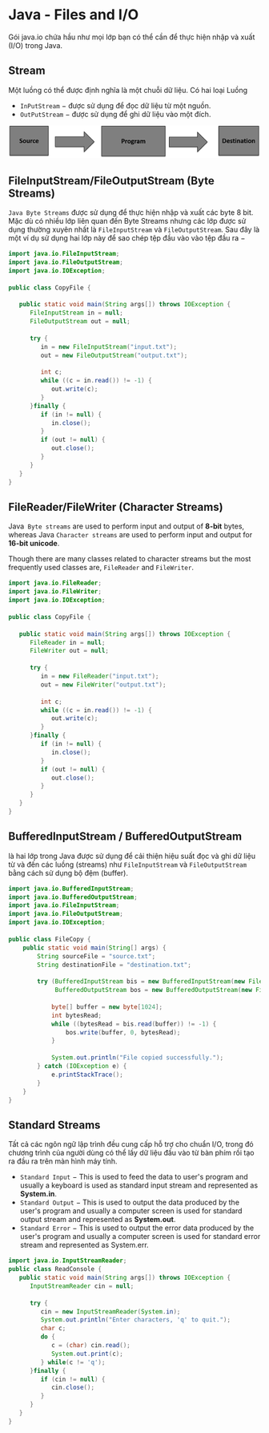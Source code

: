 # Java - Files and I/O

Gói java.io chứa hầu như mọi lớp bạn có thể cần để thực hiện nhập và xuất (I/O) trong Java.

## Stream

Một luồng có thể được định nghĩa là một chuỗi dữ liệu. Có hai loại Luồng
- `InPutStream` − được sử dụng để đọc dữ liệu từ một nguồn. 
- `OutPutStream` − được sử dụng để ghi dữ liệu vào một đích.

![alt text](image.png)

## FileInputStream/FileOutputStream (Byte Streams)

`Java Byte Streams` được sử dụng để thực hiện nhập và xuất các byte 8 bit. Mặc dù có nhiều lớp liên quan đến Byte Streams nhưng các lớp được sử dụng thường xuyên nhất là `FileInputStream` và `FileOutputStream`. Sau đây là một ví dụ sử dụng hai lớp này để sao chép tệp đầu vào vào tệp đầu ra −

```java
import java.io.FileInputStream;
import java.io.FileOutputStream;
import java.io.IOException;

public class CopyFile {

   public static void main(String args[]) throws IOException {  
      FileInputStream in = null;
      FileOutputStream out = null;

      try {
         in = new FileInputStream("input.txt");
         out = new FileOutputStream("output.txt");
         
         int c;
         while ((c = in.read()) != -1) {
            out.write(c);
         }
      }finally {
         if (in != null) {
            in.close();
         }
         if (out != null) {
            out.close();
         }
      }
   }
}
```

## FileReader/FileWriter (Character Streams)

Java` Byte streams` are used to perform input and output of **8-bit** bytes, whereas Java `Character streams` are used to perform input and output for **16-bit unicode**.

Though there are many classes related to character streams but the most frequently used classes are, `FileReader` and `FileWriter`.

```java
import java.io.FileReader;
import java.io.FileWriter;
import java.io.IOException;

public class CopyFile {

   public static void main(String args[]) throws IOException {
      FileReader in = null;
      FileWriter out = null;

      try {
         in = new FileReader("input.txt");
         out = new FileWriter("output.txt");
         
         int c;
         while ((c = in.read()) != -1) {
            out.write(c);
         }
      }finally {
         if (in != null) {
            in.close();
         }
         if (out != null) {
            out.close();
         }
      }
   }
}
```


## BufferedInputStream / BufferedOutputStream 

là hai lớp trong Java được sử dụng để cải thiện hiệu suất đọc và ghi dữ liệu từ và đến các luồng (streams) như `FileInputStream` và `FileOutputStream` bằng cách sử dụng bộ đệm (buffer).

```java
import java.io.BufferedInputStream;
import java.io.BufferedOutputStream;
import java.io.FileInputStream;
import java.io.FileOutputStream;
import java.io.IOException;

public class FileCopy {
    public static void main(String[] args) {
        String sourceFile = "source.txt";
        String destinationFile = "destination.txt";

        try (BufferedInputStream bis = new BufferedInputStream(new FileInputStream(sourceFile));
             BufferedOutputStream bos = new BufferedOutputStream(new FileOutputStream(destinationFile))) {

            byte[] buffer = new byte[1024];
            int bytesRead;
            while ((bytesRead = bis.read(buffer)) != -1) {
                bos.write(buffer, 0, bytesRead);
            }

            System.out.println("File copied successfully.");
        } catch (IOException e) {
            e.printStackTrace();
        }
    }
}
```

## Standard Streams

Tất cả các ngôn ngữ lập trình đều cung cấp hỗ trợ cho chuẩn I/O, trong đó chương trình của người dùng có thể lấy dữ liệu đầu vào từ bàn phím rồi tạo ra đầu ra trên màn hình máy tính.

- `Standard Input` − This is used to feed the data to user's program and usually a keyboard is used as standard input stream and represented as **System.in**.
- `Standard Output` − This is used to output the data produced by the user's program and usually a computer screen is used for standard output stream and represented as **System.out**.
- `Standard Error` − This is used to output the error data produced by the user's program and usually a computer screen is used for standard error stream and represented as System.err.

```java
import java.io.InputStreamReader;
public class ReadConsole {
   public static void main(String args[]) throws IOException {
      InputStreamReader cin = null;

      try {
         cin = new InputStreamReader(System.in);
         System.out.println("Enter characters, 'q' to quit.");
         char c;
         do {
            c = (char) cin.read();
            System.out.print(c);
         } while(c != 'q');
      }finally {
         if (cin != null) {
            cin.close();
         }
      }
   }
}
```
